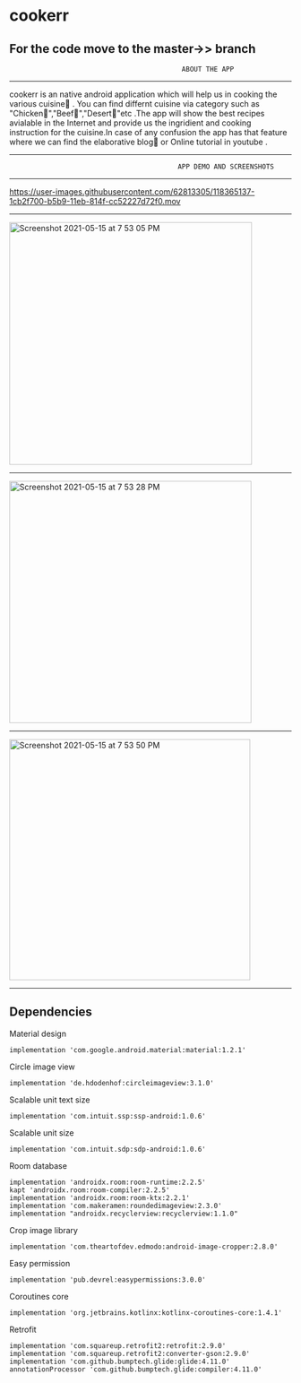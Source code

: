 # cookerr

For the code move to the master->> branch
---------------------------------------------------
                                               ABOUT THE APP
---------------------------------------------------             
             
cookerr is an native android application which will help us
in cooking the various cuisine🍛 . You can find differnt cuisine
via category such as "Chicken🐓","Beef🥩","Desert🍨"etc .The app will 
show the best recipes avialable in the Internet and provide us
the ingridient and cooking instruction for the cuisine.In case 
of any confusion the app has that feature where we can find the 
elaborative blog📖 or Online tutorial in youtube .


----------------------------------------------------
                                              APP DEMO AND SCREENSHOTS
----------------------------------------------------                   
  
 
https://user-images.githubusercontent.com/62813305/118365137-1cb2f700-b5b9-11eb-814f-cc52227d72f0.mov



---------------------------------------------------  

<img width="433" alt="Screenshot 2021-05-15 at 7 53 05 PM" src="https://user-images.githubusercontent.com/62813305/118365144-1e7cba80-b5b9-11eb-8963-e6ab0dcb4301.png">




---------------------------------------------------  
<img width="432" alt="Screenshot 2021-05-15 at 7 53 28 PM" src="https://user-images.githubusercontent.com/62813305/118365146-20467e00-b5b9-11eb-9625-382bf1e8f928.png">




---------------------------------------------------  
<img width="430" alt="Screenshot 2021-05-15 at 7 53 50 PM" src="https://user-images.githubusercontent.com/62813305/118365150-23416e80-b5b9-11eb-98be-6902083d779e.png">

---------------------------------------------------  
Dependencies
---------------------------------------------------  
Material design


    implementation 'com.google.android.material:material:1.2.1'

Circle image view


    implementation 'de.hdodenhof:circleimageview:3.1.0'

Scalable unit text size



    implementation 'com.intuit.ssp:ssp-android:1.0.6'

Scalable unit size



    implementation 'com.intuit.sdp:sdp-android:1.0.6'

Room database



    implementation 'androidx.room:room-runtime:2.2.5'
    kapt 'androidx.room:room-compiler:2.2.5'
    implementation 'androidx.room:room-ktx:2.2.1'
    implementation 'com.makeramen:roundedimageview:2.3.0'
    implementation "androidx.recyclerview:recyclerview:1.1.0"
 
 
Crop image library


    implementation 'com.theartofdev.edmodo:android-image-cropper:2.8.0'


Easy permission



    implementation 'pub.devrel:easypermissions:3.0.0'

Coroutines core



    implementation 'org.jetbrains.kotlinx:kotlinx-coroutines-core:1.4.1'


Retrofit



    implementation 'com.squareup.retrofit2:retrofit:2.9.0'
    implementation 'com.squareup.retrofit2:converter-gson:2.9.0'
    implementation 'com.github.bumptech.glide:glide:4.11.0'
    annotationProcessor 'com.github.bumptech.glide:compiler:4.11.0'
